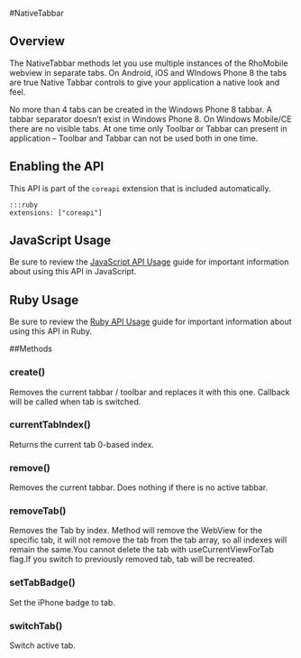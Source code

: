 #NativeTabbar


## Overview
<p>The NativeTabbar methods let you use multiple instances of the RhoMobile webview in separate tabs. On Android, iOS and WIndows Phone 8 the tabs are true Native Tabbar controls to give your application a native look and feel.</p>
<p>No more than 4 tabs can be created in the Windows Phone 8 tabbar. A tabbar separator doesn&rsquo;t exist in Windows Phone 8. On Windows Mobile/CE there are no visible tabs. At one time only Toolbar or Tabbar can present in application &ndash; Toolbar and Tabbar can not be used both in one time.</p>

<h2>Enabling the API</h2>

<p>This API is part of the <code>coreapi</code> extension that is included automatically.</p>

<pre><code>:::ruby
extensions: ["coreapi"]
</code></pre>

<h2>JavaScript Usage</h2>

<p>Be sure to review the <a href="/guide/api_js">JavaScript API Usage</a> guide for important information about using this API in JavaScript.</p>

<h2>Ruby Usage</h2>

<p>Be sure to review the <a href="/guide/api_ruby">Ruby API Usage</a> guide for important information about using this API in Ruby.</p>



##Methods



### create()
Removes the current tabbar / toolbar and replaces it with this one. Callback will be called when tab is switched.

### currentTabIndex()
Returns the current tab 0-based index.

### remove()
Removes the current tabbar. Does nothing if there is no active tabbar.

### removeTab()
Removes the Tab by index. Method will remove the WebView for the specific tab, it will not remove the tab from the tab array, so all indexes will remain the same.You cannot delete the tab with useCurrentViewForTab flag.If you switch to previously removed tab, tab will be recreated.

### setTabBadge()
Set the iPhone badge to tab.

### switchTab()
Switch active tab.